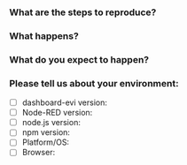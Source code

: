 <!--
## Before you hit that Submit button....

This issue tracker is for problems with the dashboard-evi only.

If your issue is:
  - a general 'how-to' type question,
  - a feature request or suggestion for a change

please use the Dashboard category in the [Node-RED Forum](https://discourse.nodered.org) or [slack team](https://nodered.org/slack).

You could also consider asking a question on [Stack Overflow](https://stackoverflow.com/questions/tagged/node-red) and tag it `node-red`.

That way the whole Node-RED user community can help, rather than rely on the core development team.

## So you have a real issue to raise...

To help us understand the issue, please fill-in as much of the following information as you can:
-->

### What are the steps to reproduce?

### What happens?

### What do you expect to happen?

### Please tell us about your environment:

- [ ] dashboard-evi version:
- [ ] Node-RED version:
- [ ] node.js version:
- [ ] npm version:
- [ ] Platform/OS:
- [ ] Browser:
